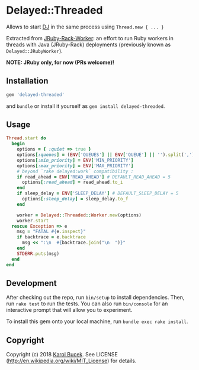 # Delayed::Threaded

Allows to start [DJ][0] in the same process using `Thread.new { ... }`

Extracted from [JRuby-Rack-Worker][1]: an effort to run Ruby workers in threads
with Java (JRuby-Rack) deployments (previously known as `Delayed::JRubyWorker`).

**NOTE: JRuby only, for now (PRs welcome)!**

## Installation

```ruby
gem 'delayed-threaded'
```

and `bundle` or install it yourself as `gem install delayed-threaded`.

## Usage

```ruby
Thread.start do
  begin
    options = { :quiet => true }
    options[:queues] = (ENV['QUEUES'] || ENV['QUEUE'] || '').split(',')
    options[:min_priority] = ENV['MIN_PRIORITY']
    options[:max_priority] = ENV['MAX_PRIORITY']
    # beyond `rake delayed:work` compatibility :
    if read_ahead = ENV['READ_AHEAD'] # DEFAULT_READ_AHEAD = 5
      options[:read_ahead] = read_ahead.to_i
    end
    if sleep_delay = ENV['SLEEP_DELAY'] # DEFAULT_SLEEP_DELAY = 5
      options[:sleep_delay] = sleep_delay.to_f
    end

    worker = Delayed::Threaded::Worker.new(options)
    worker.start
  rescue Exception => e
    msg = "FATAL #{e.inspect}"
    if backtrace = e.backtrace
      msg << ":\n  #{backtrace.join("\n  ")}"
    end
    STDERR.puts(msg)
  end
end
```

## Development

After checking out the repo, run `bin/setup` to install dependencies.
Then, run `rake test` to run the tests. You can also run `bin/console` for an
interactive prompt that will allow you to experiment.

To install this gem onto your local machine, run `bundle exec rake install`.

## Copyright

Copyright (c) 2018 [Karol Bucek](http://kares.org).
See LICENSE (http://en.wikipedia.org/wiki/MIT_License) for details.

[0]: https://github.com/kares/jruby-rack-worker
[1]: https://github.com/collectiveidea/delayed_job

